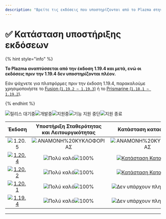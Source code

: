 ```yaml
---
description: "Βρείτε τις εκδόσεις που υποστηρίζονται από το Plazma στην Minecraft: Java Edition."
---
```


# ✅ Κατάσταση υποστήριξης εκδόσεων

{% hint style="info" %}

**Το Plazma αναπτύσσεται από την έκδοση 1.19.4 και μετά, ενώ οι εκδόσεις πριν την 1.19.4 δεν υποστηρίζονται πλέον.**

Εάν ψάχνετε για πλατφόρμες πριν την έκδοση 1.19.4, παρακαλούμε χρησιμοποιήστε το [Fusion (`1.19.2 ~ 1.19.3`)](https://github.com/RuinedTechnologyUnify/Fusion) ή το [Prismarine (`1.18.1 ~ 1.19.2`)](https://github.com/PrismarineTeam/Prismarine).

{% endhint %}

[wtr]: https://badge.plazmamc.org/0/Σε%20αναμονή%20κυκλοφορίας
[ukn]: <https://badge.plazmamc.org/0/Δεν υπάρχουν πληροφορίες>
[vgd]: <https://badge.plazmamc.org/1/Πολύ καλό>
[100]: https://badge.plazmamc.org/percent/100

![릴리스 대기중][wtr]![개발중](https://badge.plazmamc.org/1/개발중)![지원중](https://badge.plazmamc.org/2/지원중)![기능 지원 중단](https://badge.plazmamc.org/6/기능%20지원%20중단)![지원 종료](https://badge.plazmamc.org/4/지원%20종료)

|                                       Έκδοση                                      | Υποστήριξη Σταθερότητας και Λειτουργικότητας |                                              Κατάσταση κατασκευής                                             |
| :-------------------------------------------------------------------------------: | :------------------------------------------: | :-----------------------------------------------------------------------------------------------------------: |
|                   ![1.20.5](https://badge.plazmamc.org/0/1.20.5)                  |         ![ΑΝΑΜΟΝΗ%20ΚΥΚΛΟΦΟΡΙΑΣ][wtr]        |                                         ![ΑΝΑΜΟΝΗ%20ΚΥΚΛΟΦΟΡΙΑΣ][wtr]                                         |
| [![1.20.4](https://badge.plazmamc.org/2/1.20.4)](https://git.plazmamc.org/1.20.4) |         ![Πολύ καλό][vgd]![100%][100]        | [![Κατάσταση Κατασκευής](https://build.plazmamc.org/1.20.4)](https://build.plazmamc.org/1.20.4?redirect=true) |
| [![1.20.2](https://badge.plazmamc.org/6/1.20.2)](https://git.plazmamc.org/1.20.2) |         ![Πολύ καλό][vgd]![100%][100]        | [![Κατάσταση Κατασκευής](https://build.plazmamc.org/1.20.2)](https://build.plazmamc.org/1.20.2?redirect=true) |
| [![1.20.1](https://badge.plazmamc.org/4/1.20.1)](https://git.plazmamc.org/1.20.1) |         ![Πολύ καλό][vgd]![100%][100]        |                                        ![Δεν υπάρχουν πληροφορίες][ukn]                                       |
| [![1.19.4](https://badge.plazmamc.org/4/1.19.4)](https://git.plazmamc.org/1.19.4) |         ![Πολύ καλό][vgd]![100%][100]        |                                        ![Δεν υπάρχουν πληροφορίες][ukn]                                       |

***
